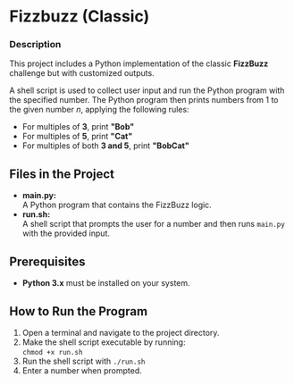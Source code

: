 # Fizzbuzz (Classic)

### Description
This project includes a Python implementation of the classic **FizzBuzz** challenge but with customized outputs. 

A  shell script is used to collect user input and run the Python program with the specified number.
The Python program then prints numbers from 1 to the given number *n*, applying the following rules: 
- For multiples of **3**, print **"Bob"**
- For multiples of **5**, print **"Cat"**
- For multiples of both **3 and 5**, print **"BobCat"**

## Files in the Project
- **main.py:**  
  A Python program that contains the FizzBuzz logic.
- **run.sh:**  
  A shell script that prompts the user for a number and then runs `main.py` with the provided input.

## Prerequisites
- **Python 3.x** must be installed on your system.

## How to Run the Program
1. Open a terminal and navigate to the project directory.
2. Make the shell script executable by running:   
   ```chmod +x run.sh```
3. Run the shell script with
   ```./run.sh```
4. Enter a number when prompted. 
